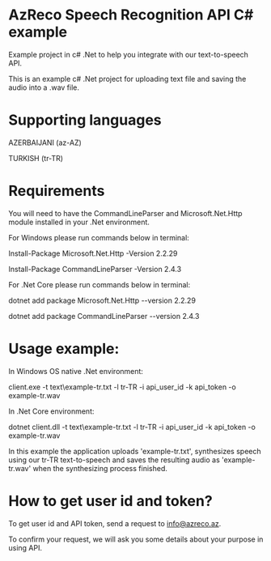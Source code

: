# AzReco Speech Recognition API C# example
Example project in c# .Net to help you integrate with our text-to-speech API.

This is an example c# .Net project for uploading text file and saving the audio into a .wav file.

# Supporting languages
AZERBAIJANI (az-AZ)

TURKISH  (tr-TR)

# Requirements

You will need to have the CommandLineParser and Microsoft.Net.Http module installed in your .Net environment.

For Windows please run commands below in terminal:

Install-Package Microsoft.Net.Http -Version 2.2.29

Install-Package CommandLineParser -Version 2.4.3
 
 
For .Net Core please run commands below in terminal:

dotnet add package Microsoft.Net.Http --version 2.2.29

dotnet add package CommandLineParser --version 2.4.3

# Usage example:
In Windows OS native .Net environment:

client.exe -t text\\example-tr.txt -l tr-TR -i api_user_id -k api_token -o example-tr.wav  

In .Net Core environment:

dotnet client.dll -t text\\example-tr.txt -l tr-TR -i api_user_id -k api_token -o example-tr.wav

In this example the application uploads 'example-tr.txt', synthesizes speech using our tr-TR text-to-speech and saves the resulting audio as 'example-tr.wav' when the synthesizing process finished.


# How to get user id and token?

To get user id and API token, send a request to info@azreco.az.

To confirm your request, we will ask you some details about your purpose in using API.
